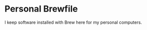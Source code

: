 Personal Brewfile
=================
I keep software installed with Brew here for my personal computers.
